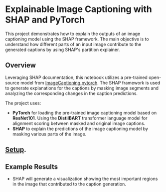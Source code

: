 # Explainable Image Captioning with SHAP and PyTorch

This project demonstrates how to explain the outputs of an image captioning model using the SHAP framework. The main objective is to understand how different parts of an input image contribute to the generated captions by using SHAP's partition explainer.

## Overview

Leveraging SHAP documentation, this notebook utilizes a pre-trained open-source model from [ImageCaptioning.pytorch](https://github.com/ruotianluo/ImageCaptioning.pytorch). The SHAP framework is used to generate explanations for the captions by masking image segments and analyzing the corresponding changes in the caption predictions.

The project uses:
- **PyTorch** for loading the pre-trained image captioning model based on **ResNet101**. Using the **DistilBART** transformer language model for alignment scoring between masked and original image captions.
- **SHAP** to explain the predictions of the image captioning model by masking various parts of the image.

## [Setup](https://shap.readthedocs.io/en/latest/example_notebooks/image_examples/image_captioning/Image%20Captioning%20using%20Open%20Source.html#Setting-up-open-source-model).

## Example Results

- SHAP will generate a visualization showing the most important regions in the image that contributed to the caption generation.
